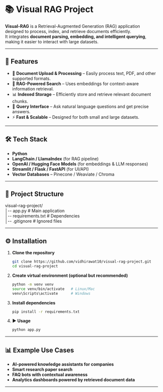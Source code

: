 # 📚 Visual RAG Project

**Visual-RAG** is a Retrieval-Augmented Generation (RAG) application designed to process, index, and retrieve documents efficiently.  
It integrates **document parsing, embedding, and intelligent querying**, making it easier to interact with large datasets.

---

## 🚀 Features
- 📂 **Document Upload & Processing** – Easily process text, PDF, and other supported formats.
- 🧠 **RAG-Powered Search** – Uses embeddings for context-aware information retrieval.
- 📊 **Indexed Storage** – Efficiently store and retrieve relevant document chunks.
- 🎯 **Query Interface** – Ask natural language questions and get precise answers.
- ⚡ **Fast & Scalable** – Designed for both small and large datasets.

---

## 🛠 Tech Stack
- **Python**
- **LangChain / LlamaIndex** (for RAG pipeline)
- **OpenAI / Hugging Face Models** (for embeddings & LLM responses)
- **Streamlit / Flask / FastAPI** (for UI/API)
- **Vector Databases** – Pinecone / Weaviate / Chroma

---

## 📂 Project Structure

visual-rag-project/<br>
│-- app.py # Main application<br>
│-- requirements.txt # Dependencies<br>
│-- .gitignore # Ignored files<br>


---

## ⚙️ Installation
1. **Clone the repository**
   ```bash
   git clone https://github.com/vidhirawat10/visual-rag-project.git
   cd visual-rag-project
   ```
2. **Create virtual environment (optional but recommended)**
   ```bash
   python -m venv venv
   source venv/bin/activate   # Linux/Mac
   venv\Scripts\activate      # Windows
   ```
3. **Install dependencies**
   ```bash
   pip install -r requirements.txt
   ```
4. **▶️ Usage**
   ```bash
   python app.py
   ```
   
---

## 📊 Example Use Cases
- **AI-powered knowledge assistants for companies**
- **Smart research paper search**
- **FAQ bots with contextual awareness**
- **Analytics dashboards powered by retrieved document data**

---
   
   
   
   
